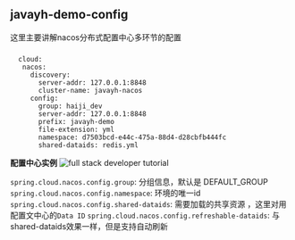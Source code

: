 ## javayh-demo-config

这里主要讲解nacos分布式配置中心多环节的配置
###
```
  cloud:
   nacos:
     discovery:
       server-addr: 127.0.0.1:8848
       cluster-name: javayh-nacos
     config:
       group: haiji_dev
       server-addr: 127.0.0.1:8848
       prefix: javayh-demo
       file-extension: yml
       namespace: d7503bcd-e44c-475a-88d4-d28cbfb444fc
       shared-dataids: redis.yml
```
**配置中心实例**
![full stack developer tutorial](../../doc/config.png)

`spring.cloud.nacos.config.group`: 分组信息，默认是 DEFAULT_GROUP
`spring.cloud.nacos.config.namespace`: 环境的唯一id
`spring.cloud.nacos.config.shared-dataids`: 需要加载的共享资源 ，这里对用配置文中心的`Data ID`
`spring.cloud.nacos.config.refreshable-dataids`: 与shared-dataids效果一样，但是支持自动刷新
